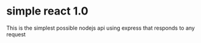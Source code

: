 # simple react 1.0

This is the simplest possible nodejs api using express that responds to any request
